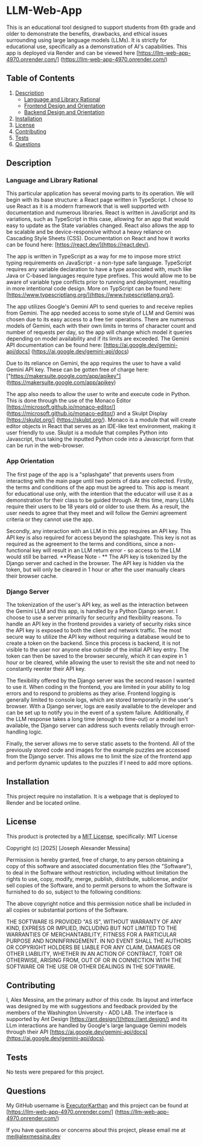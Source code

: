 # LLM-Web-App
This is an educational tool designed to support students from 6th grade and older to demonstrate the benefits, drawbacks, and ethical issues surrounding using large language models (LLMs). It is strictly for educational use, specifically as a demonstration of AI's capabilities. This app is deployed via Render and can be viewed here [https://llm-web-app-4970.onrender.com/] (https://llm-web-app-4970.onrender.com/)

## Table of Contents
1. [Description](#description)
    - [Language and Library Rational](#language-and-library-rational)
    - [Frontend Design and Orientation](#app-orientation)
    - [Backend Design and Orientation](#django-server)
2. [Installation](#installation)
5. [License](#license)
6. [Contributing](#contributing)
7. [Tests](#tests)
8. [Questions](#questions)

## Description
### Language and Library Rational
This particular application has several moving parts to its operation. We will begin with its base structure: a React page written in TypeScript. I chose to use React as it is a modern framework that is well supported with documentation and numerous libraries. React is written in JavaScript and its variations, such as TypeScript in this case, allowing for an app that would easy to update as the State variables changed. React also allows the app to be scalable and be device-responsive without a heavy reliance on Cascading Style Sheets (CSS). Documentation on React and how it works can be found here: [https://react.dev/](https://react.dev/).

The app is written in TypeScript as a way for me to impose more strict typing requirements on JavaScript - a non-type safe language. TypeScript requires any variable declaration to have a type associated with, much like Java or C-based languages require type prefixes. This would allow me to be aware of variable type conflicts prior to running and deployment, resulting in more intentional code design. More on TypScript can be found here: [https://www.typescriptlang.org/](https://www.typescriptlang.org/).

The app utilizes Google's Gemini API to send queries to and receive replies from Gemini. The app needed access to some style of LLM and Gemini was chosen due to its easy access to a free tier operations. There are numerous models of Gemini, each with their own limits in terms of character count and number of requests per day, so the app will change which model it queries depending on model availability and if its limits are exceeded. The Gemini API documentation can be found here: [https://ai.google.dev/gemini-api/docs] (https://ai.google.dev/gemini-api/docs)

Due to its reliance on Gemini, the app requires the user to have a valid Gemini API key. These can be gotten free of charge here: ["https://makersuite.google.com/app/apikey"] (https://makersuite.google.com/app/apikey)  

The app also needs to allow the user to write and execute code in Python. This is done through the use of the Monaco Editor [https://microsoft.github.io/monaco-editor/] (https://microsoft.github.io/monaco-editor/) and a Skulpt Display [https://skulpt.org/] (https://skulpt.org/). Monaco is a module that will create editor objects in React that serves as an IDE-like text environment, making it user friendly to use. Skulpt is a module that compiles Python into Javascript, thus taking the inputted Python code into a Javascript form that can be run in the web-browser. 

### App Orientation
The first page of the app is a "splashgate" that prevents users from interacting with the main page until two points of data are collected. Firstly, the terms and conditions of the app must be agreed to. This app is meant for educational use only, with the intention that the educator will use it as a demonstration for their class to be guided through. At this time, many LLMs require their users to be 18 years old or older to use them. As a result, the user needs to agree that they meet and will follow the Gemini agreement criteria or they cannot use the app.

Secondly, any interaction with an LLM in this app requires an API key. This API key is also required for access beyond the splashgate. This key is not as required as the agreement to the terms and conditions, since a non-functional key will result in an LLM return error - so access to the LLM would still be barred. **Please Note - ** The API key is tokenized by the Django server and cached in the browser. The API key is hidden via the token, but will only be cleared in 1 hour or after the user manually clears their browser cache.

### Django Server
The tokenization of the user's API key, as well as the interaction between the Gemini LLM and this app, is handled by a Python Django server. I choose to use a server primarily for security and flexibility reasons. To handle an API key in the frontend provides a variety of security risks since the API key is exposed to both the client and network traffic. The most secure way to utilize the API key without requiring a database would be to create a token on the backend. Since this process is backend, it is not visible to the user nor anyone else outside of the initial API key entry. The token can then be saved to the browser securely, which it can expire in 1 hour or be cleared, while allowing the user to revisit the site and not need to constantly reenter their API key.

The flexibility offered by the Django server was the second reason I wanted to use it. When coding in the frontend, you are limited in your ability to log errors and to respond to problems as they arise. Frontend logging is generally limited to console logs, which are stored temporarily in the user's browser. With a Django server, logs are easily available to the developer and can be set up to notify you in the event of a system failure. Additionally, if the LLM response takes a long time (enough to time-out) or a model isn't available, the Django server can address such events reliably through error-handling logic. 

Finally, the server allows me to serve static assets to the frontend. All of the previously stored code and images for the example puzzles are accessed from the Django server. This allows me to limit the size of the frontend app and perform dynamic updates to the puzzles if I need to add more options.  

## Installation
This project require no installation. It is a webpage that is deployed to Render and be located online.

## License
This product is protected by a [MIT License](http://choosealicense.com/licenses/mit), specifically:
MIT License

Copyright (c) [2025] [Joseph Alexander Messina]

Permission is hereby granted, free of charge, to any person obtaining a copy
of this software and associated documentation files (the "Software"), to deal
in the Software without restriction, including without limitation the rights
to use, copy, modify, merge, publish, distribute, sublicense, and/or sell
copies of the Software, and to permit persons to whom the Software is
furnished to do so, subject to the following conditions:

The above copyright notice and this permission notice shall be included in all
copies or substantial portions of the Software.

THE SOFTWARE IS PROVIDED "AS IS", WITHOUT WARRANTY OF ANY KIND, EXPRESS OR
IMPLIED, INCLUDING BUT NOT LIMITED TO THE WARRANTIES OF MERCHANTABILITY,
FITNESS FOR A PARTICULAR PURPOSE AND NONINFRINGEMENT. IN NO EVENT SHALL THE
AUTHORS OR COPYRIGHT HOLDERS BE LIABLE FOR ANY CLAIM, DAMAGES OR OTHER
LIABILITY, WHETHER IN AN ACTION OF CONTRACT, TORT OR OTHERWISE, ARISING FROM,
OUT OF OR IN CONNECTION WITH THE SOFTWARE OR THE USE OR OTHER DEALINGS IN THE
SOFTWARE.

## Contributing
I, Alex Messina, am the primary author of this code. Its layout and interface was designed by me with suggestions and feedback provided by the members of the Washington University - ADD LAB. The interface is supported by Ant Design [https://ant.design/](https://ant.design/) and its LLm interactions are handled by Google's large language Gemini models through their API [https://ai.google.dev/gemini-api/docs](https://ai.google.dev/gemini-api/docs). 
 
## Tests
No tests were prepared for this project. 

## Questions
My GitHub username is [ExecutorKarthan](https://github.com/ExecutorKarthan) and this project can be found at [https://llm-web-app-4970.onrender.com/] (https://llm-web-app-4970.onrender.com/)

If you have questions or concerns about this project, please email me at me@alexmessina.dev